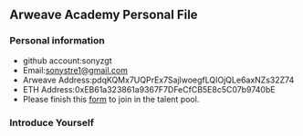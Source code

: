 ## Arweave Academy Personal File

### Personal information

- github account:sonyzgt
- Email:sonystre1@gmail.com
- Arweave Address:pdqKQMx7UQPrEx7SajlwoegfLQIOjQLe6axNZs32Z74
- ETH Address:0xEB61a323861a9367F7DFeCfCB5E8c5C07b9740bE
- Please finish this [form](https://docs.google.com/forms/d/e/1FAIpQLSfWA5fIIcBgmRppm3jNz5vmf9Mai_QMVil-2pO4r7YKn_Zhtw/viewform?usp=sf_link) to join in the talent pool.

### Introduce Yourself
